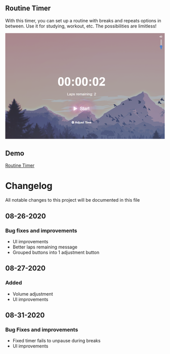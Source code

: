 ## Routine Timer
With this timer, you can set up a routine with breaks and repeats options in between. Use it for studying, workout, etc. The possibilities are limitless!

![alt text](/src/assets/img/routinetimer-v2.PNG)

## Demo
[Routine Timer](http://routinetimer.com/)

# Changelog

All notable changes to this project will be documented in this file

## 08-26-2020
### Bug fixes and improvements
- UI improvements
- Better laps remaining message
- Grouped buttons into 1 adjustment button

## 08-27-2020
### Added
- Volume adjustment
- UI improvements

## 08-31-2020
### Bug Fixes and improvements
- Fixed timer fails to unpause during breaks
- UI improvements